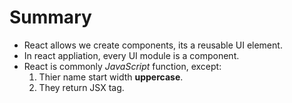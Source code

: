 # Summary
- React allows we create components, its a reusable UI element.
- In react appliation, every UI module is a component.
- React is commonly *JavaScript* function, except:
   1. Thier name start width **uppercase**.
   2. They return JSX tag.
   
